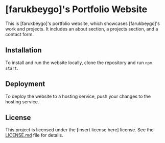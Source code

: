 # [farukbeygo]'s Portfolio Website

This is [farukbeygo]'s portfolio website, which showcases [farukbeygo]'s work and projects. It includes an about section, a projects section, and a contact form.

## Installation

To install and run the website locally, clone the repository and run `npm start`.

## Deployment

To deploy the website to a hosting service, push your changes to the hosting service.

## License

This project is licensed under the [insert license here] license. See the [LICENSE.md](LICENSE.md) file for details.
